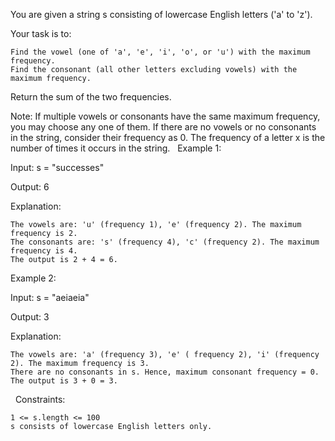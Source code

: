 You are given a string s consisting of lowercase English letters ('a' to 'z'). 

Your task is to:


	Find the vowel (one of 'a', 'e', 'i', 'o', or 'u') with the maximum frequency.
	Find the consonant (all other letters excluding vowels) with the maximum frequency.


Return the sum of the two frequencies.

Note: If multiple vowels or consonants have the same maximum frequency, you may choose any one of them. If there are no vowels or no consonants in the string, consider their frequency as 0.
The frequency of a letter x is the number of times it occurs in the string.
 
Example 1:


Input: s = "successes"

Output: 6

Explanation:


	The vowels are: 'u' (frequency 1), 'e' (frequency 2). The maximum frequency is 2.
	The consonants are: 's' (frequency 4), 'c' (frequency 2). The maximum frequency is 4.
	The output is 2 + 4 = 6.



Example 2:


Input: s = "aeiaeia"

Output: 3

Explanation:


	The vowels are: 'a' (frequency 3), 'e' ( frequency 2), 'i' (frequency 2). The maximum frequency is 3.
	There are no consonants in s. Hence, maximum consonant frequency = 0.
	The output is 3 + 0 = 3.



 
Constraints:


	1 <= s.length <= 100
	s consists of lowercase English letters only.

